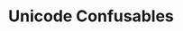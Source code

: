 ---
title: "Unicode Confusables"
description: "Official Unicode tool for identifying confusable characters and homoglyphs that could be used in spoofing attacks or phishing attempts."
platforms: ["web"]
categories: ["Web", "Crypto"]
tags: ["unicode", "homoglyphs", "confusable-characters", "idns", "anti-spoofing"]
website: "https://util.unicode.org/UnicodeJsps/confusables.jsp"
---